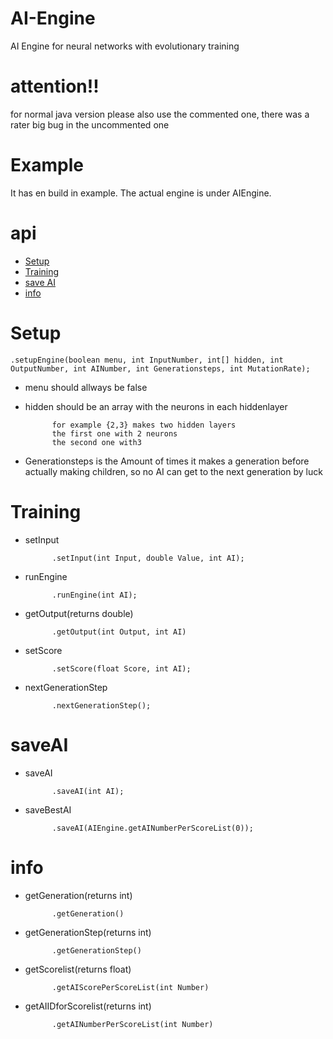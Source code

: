 # AI-Engine
AI Engine for neural networks with evolutionary training

# attention!!
for normal java version please also use the commented one, there was a rater big bug in the uncommented one

# Example
It has en build in example.
The actual engine is under AIEngine.

# api
* [Setup](#Setup)
* [Training](#Training)
* [save AI](#saveAI)
* [info](#info)

# Setup

	.setupEngine(boolean menu, int InputNumber, int[] hidden, int OutputNumber, int AINumber, int Generationsteps, int MutationRate);

* menu should allways be false
* hidden should be an array with the neurons in each hiddenlayer

			for example {2,3} makes two hidden layers
			the first one with 2 neurons
			the second one with3
			
* Generationsteps is the Amount of times it makes a generation before actually making children, so no AI can get to the next generation by luck

# Training
* setInput

			.setInput(int Input, double Value, int AI);
* runEngine

			.runEngine(int AI);
* getOutput(returns double)

			.getOutput(int Output, int AI)
* setScore

			.setScore(float Score, int AI);
* nextGenerationStep
			
			.nextGenerationStep();
			
# saveAI

* saveAI

			.saveAI(int AI);
			
* saveBestAI

			.saveAI(AIEngine.getAINumberPerScoreList(0));
			
# info

* getGeneration(returns int)

			.getGeneration()
* getGenerationStep(returns int)

			.getGenerationStep()
* getScorelist(returns float)

			.getAIScorePerScoreList(int Number)
* getAIIDforScorelist(returns int)

			.getAINumberPerScoreList(int Number)
